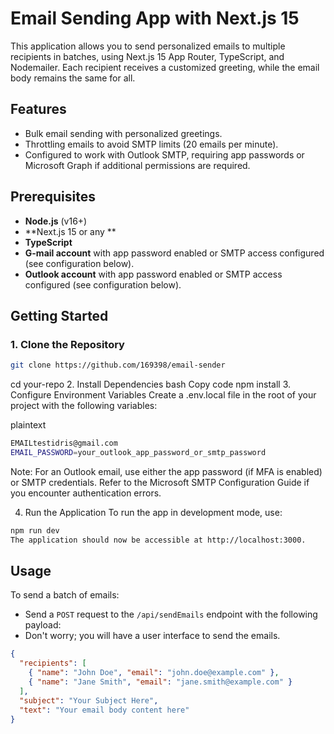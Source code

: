 # Email Sending App with Next.js 15

This application allows you to send personalized emails to multiple recipients in batches, using Next.js 15 App Router, TypeScript, and Nodemailer. Each recipient receives a customized greeting, while the email body remains the same for all.

## Features

- Bulk email sending with personalized greetings.
- Throttling emails to avoid SMTP limits (20 emails per minute).
- Configured to work with Outlook SMTP, requiring app passwords or Microsoft Graph if additional permissions are required.

## Prerequisites

- **Node.js** (v16+)
- **Next.js 15 or any **
- **TypeScript**
- **G-mail account** with app password enabled or SMTP access configured (see configuration below).
- **Outlook account** with app password enabled or SMTP access configured (see configuration below).

## Getting Started

### 1. Clone the Repository

```bash
git clone https://github.com/169398/email-sender
```
cd your-repo
2. Install Dependencies
bash
Copy code
npm install
3. Configure Environment Variables
Create a .env.local file in the root of your project with the following variables:

plaintext
```bash
EMAILtestidris@gmail.com
EMAIL_PASSWORD=your_outlook_app_password_or_smtp_password
```
Note: For an Outlook email, use either the app password (if MFA is enabled) or SMTP credentials. Refer to the Microsoft SMTP Configuration Guide if you encounter authentication errors.

4. Run the Application
To run the app in development mode, use:

```bash
npm run dev
The application should now be accessible at http://localhost:3000.
```
## Usage

To send a batch of emails:

- Send a `POST` request to the `/api/sendEmails` endpoint with the following payload:
- Don't worry; you will have a user interface to send the emails.

```json
{
  "recipients": [
    { "name": "John Doe", "email": "john.doe@example.com" },
    { "name": "Jane Smith", "email": "jane.smith@example.com" }
  ],
  "subject": "Your Subject Here",
  "text": "Your email body content here"
}

```





